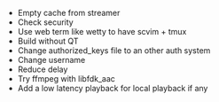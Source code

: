  * Empty cache from streamer
 * Check security
 * Use web term like wetty to have scvim + tmux
 * Build without QT
 * Change authorized_keys file to an other auth system
 * Change username
 * Reduce delay
 * Try ffmpeg with libfdk_aac
 * Add a low latency playback for local playback if any
